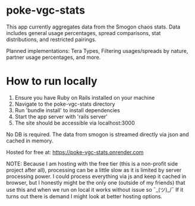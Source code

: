 # poke-vgc-stats

This app currently aggregates data from the Smogon chaos stats. Data includes general usage percentages, spread comparisons, stat distributions, and restricted pairings.

Planned implementations: Tera Types, Filtering usages/spreads by nature, partner usage percentages, and more.

# How to run locally

1. Ensure you have Ruby on Rails installed on your machine
2. Navigate to the poke-vgc-stats directory
3. Run 'bundle install' to install dependencies
4. Start the app server with 'rails server'
5. The site should be accessible via localhost:3000

No DB is required. The data from smogon is streamed directly via json and cached in memory.

Hosted for free at: https://poke-vgc-stats.onrender.com

NOTE: Because I am hosting with the free tier (this is a non-profit side project after all), processing can be a little slow as it is limited by server processing power. I could process everything via js and keep it cached in browser, but I honestly might be the only one (outside of my friends) that use this and when we run on local it works without issue so ¯\_(ツ)_/¯ If it turns out there is demand I might look at better hosting options.
